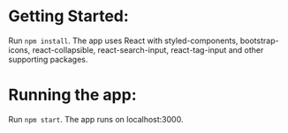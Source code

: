 # Getting Started: 

Run `npm install`. The app uses React with styled-components, bootstrap-icons, react-collapsible, react-search-input, react-tag-input and other supporting packages.

# Running the app:

Run `npm start`. The app runs on localhost:3000.
